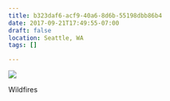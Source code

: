 ```yaml
---
title: b323daf6-acf9-40a6-8d6b-55198dbb86b4
date: 2017-09-21T17:49:55-07:00
draft: false
location: Seattle, WA
tags: []

---
```




![](https://d17enza3bfujl8.cloudfront.net/DSCF8447.jpg)

Wildfires



